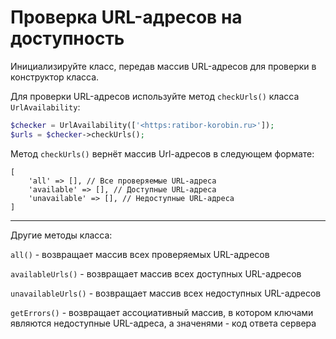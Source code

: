 Проверка URL-адресов на доступность
===================================

Инициализируйте класс, передав массив URL-адресов для проверки в конструктор класса.

Для проверки URL-адресов используйте метод ```checkUrls()``` класса ```UrlAvailability```:

```php
$checker = UrlAvailability(['<https:ratibor-korobin.ru>']);
$urls = $checker->checkUrls();
```

Метод ```checkUrls()``` вернёт массив Url-адресов в следующем формате:

```
[
    'all' => [], // Все проверяемые URL-адреса
    'available' => [], // Доступные URL-адреса
    'unavailable' => [], // Недоступные URL-адреса
]
```

---

Другие методы класса:

```all()``` - возвращает массив всех проверяемых URL-адресов

```availableUrls()``` - возвращает массив всех доступных URL-адресов

```unavailableUrls()``` - возвращает массив всех недоступных URL-адресов

```getErrors()``` - возвращает ассоциативный массив, в котором ключами являются недоступные URL-адреса, а значенями - код ответа сервера